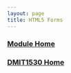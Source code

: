 ```yaml
---
layout: page
title: HTML5 Forms
---
```

<style>
    .css-class{
        color: firebrick;
        font-weight: bold;
    }
    .html-class{
        color: blue;
        font-weight: bold;
    }
</style>

### [Module Home](../module3.md)
### [DMIT1530 Home](../../)